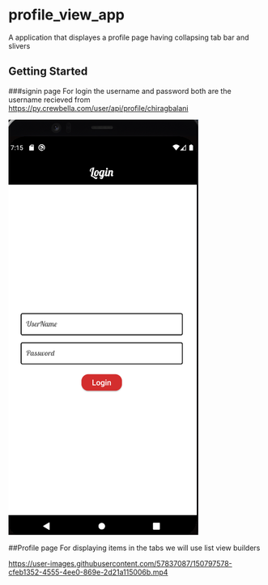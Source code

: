 # profile_view_app

A application that displayes a profile page having collapsing tab bar and slivers
## Getting Started

###signin page 
For login the username and password both are the username recieved from https://py.crewbella.com/user/api/profile/chiragbalani


![Login Image](https://github.com/naveen715/ProfileViewPage/blob/master/Screenshot%202022-01-24%20191606.png)


##Profile page
For displaying items in the tabs we will use list view builders

https://user-images.githubusercontent.com/57837087/150797578-cfeb1352-4555-4ee0-869e-2d21a115006b.mp4

